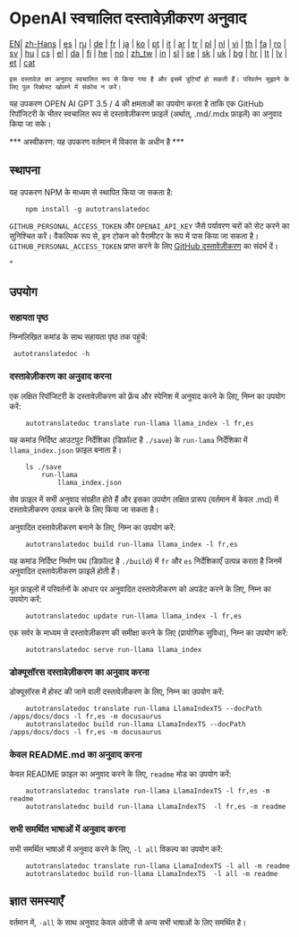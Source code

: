 
# OpenAI स्वचालित दस्तावेज़ीकरण अनुवाद

[EN](./README.md)| [zh-Hans](/i18n/README_zh-Hans.md) | [es](/i18n/README_es.md) | [ru](/i18n/README_ru.md) | [de](/i18n/README_de.md) | [fr](/i18n/README_fr.md) | [ja](/i18n/README_ja.md) | [ko](/i18n/README_ko.md) | [pt](/i18n/README_pt.md) | [it](/i18n/README_it.md) | [ar](/i18n/README_ar.md) | [tr](/i18n/README_tr.md) | [pl](/i18n/README_pl.md) | [nl](/i18n/README_nl.md) | [vi](/i18n/README_vi.md) | [th](/i18n/README_th.md) | [fa](/i18n/README_fa.md) | [ro](/i18n/README_ro.md) | [sv](/i18n/README_sv.md) | [hu](/i18n/README_hu.md) | [cs](/i18n/README_cs.md) | [el](/i18n/README_el.md) | [da](/i18n/README_da.md) | [fi](/i18n/README_fi.md) | [he](/i18n/README_he.md) | [no](/i18n/README_no.md) | [zh_tw](/i18n/README_zh_tw.md) | [in](/i18n/README_in.md) | [sl](/i18n/README_sl.md) | [se](/i18n/README_se.md) | [sk](/i18n/README_sk.md) | [uk](/i18n/README_uk.md) | [bg](/i18n/README_bg.md) | [hr](/i18n/README_hr.md) | [lt](/i18n/README_lt.md) | [lv](/i18n/README_lv.md) | [et](/i18n/README_et.md) | [cat](/i18n/README_cat.md) 

```इस दस्तावेज़ का अनुवाद स्वचालित रूप से किया गया है और इसमें त्रुटियाँ हो सकती हैं। परिवर्तन सुझाने के लिए पुल रिक्वेस्ट खोलने में संकोच न करें।```


यह उपकरण OPEN AI GPT 3.5 / 4 की क्षमताओं का उपयोग करता है ताकि एक GitHub रिपॉजिटरी के भीतर स्वचालित रूप से दस्तावेज़ीकरण फ़ाइलें (अर्थात्, .md/.mdx फ़ाइलें) का अनुवाद किया जा सके।

*** अस्वीकरण: यह उपकरण वर्तमान में विकास के अधीन है ***


## स्थापना

यह उपकरण NPM के माध्यम से स्थापित किया जा सकता है:


```
    npm install -g autotranslatedoc
```

`GITHUB_PERSONAL_ACCESS_TOKEN` और `OPENAI_API_KEY` जैसे पर्यावरण चरों को सेट करने का सुनिश्चित करें। वैकल्पिक रूप से, इन टोकन को पैरामीटर के रूप में पास किया जा सकता है। `GITHUB_PERSONAL_ACCESS_TOKEN` प्राप्त करने के लिए [GitHub दस्तावेज़ीकरण](https://docs.github.com/en/github/authenticating-to-github/creating-a-personal-access-token) का संदर्भ दें।


"
## उपयोग


### सहायता पृष्ठ
निम्नलिखित कमांड के साथ सहायता पृष्ठ तक पहुंचें:
```
 autotranslatedoc -h
```
### दस्तावेज़ीकरण का अनुवाद करना

एक लक्षित रिपॉजिटरी के दस्तावेज़ीकरण को फ़्रेंच और स्पेनिश में अनुवाद करने के लिए, निम्न का उपयोग करें:
```
    autotranslatedoc translate run-llama llama_index -l fr,es
```


यह कमांड निर्दिष्ट आउटपुट निर्देशिका (डिफ़ॉल्ट है `./save`) के `run-lama` निर्देशिका में `llama_index.json` फ़ाइल बनाता है।
```
    ls ./save
        run-llama
            llama_index.json 
```
सेव फ़ाइल में सभी अनुवाद संग्रहीत होते हैं और इसका उपयोग लक्षित प्रारूप (वर्तमान में केवल .md) में दस्तावेज़ीकरण उत्पन्न करने के लिए किया जा सकता है।

अनुवादित दस्तावेज़ीकरण बनाने के लिए, निम्न का उपयोग करें:

```
    autotranslatedoc build run-llama llama_index -l fr,es
```


यह कमांड निर्दिष्ट निर्माण पथ (डिफ़ॉल्ट है `./build`) में `fr` और `es` निर्देशिकाएँ उत्पन्न करता है जिनमें अनुवादित दस्तावेज़ीकरण फ़ाइलें होती हैं।

मूल फ़ाइलों में परिवर्तनों के आधार पर अनुवादित दस्तावेज़ीकरण को अपडेट करने के लिए, निम्न का उपयोग करें:

```
    autotranslatedoc update run-llama llama_index -l fr,es
```


एक सर्वर के माध्यम से दस्तावेज़ीकरण की समीक्षा करने के लिए (प्रायोगिक सुविधा), निम्न का उपयोग करें:
```
    autotranslatedoc serve run-llama llama_index
```
### डोक्यूसॉरस दस्तावेज़ीकरण का अनुवाद करना

डोक्यूसॉरस में होस्ट की जाने वाली दस्तावेज़ीकरण के लिए, निम्न का उपयोग करें:

```
    autotranslatedoc translate run-llama LlamaIndexTS --docPath /apps/docs/docs -l fr,es -m docusaurus
    autotranslatedoc build run-llama LlamaIndexTS --docPath /apps/docs/docs -l fr,es -m docusaurus
```
### केवल README.md का अनुवाद करना

केवल README फ़ाइल का अनुवाद करने के लिए, `readme` मोड का उपयोग करें:

```
    autotranslatedoc translate run-llama LlamaIndexTS -l fr,es -m readme
    autotranslatedoc build run-llama LlamaIndexTS  -l fr,es -m readme
```
### सभी समर्थित भाषाओं में अनुवाद करना

सभी समर्थित भाषाओं में अनुवाद करने के लिए, `-l all` विकल्प का उपयोग करें:

```
    autotranslatedoc translate run-llama LlamaIndexTS -l all -m readme
    autotranslatedoc build run-llama LlamaIndexTS  -l all -m readme
```
## ज्ञात समस्याएँ

वर्तमान में, `-all` के साथ अनुवाद केवल अंग्रेजी से अन्य सभी भाषाओं के लिए समर्थित है।

